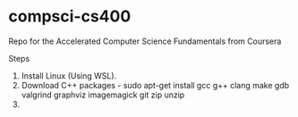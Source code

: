 # compsci-cs400
Repo for the Accelerated Computer Science Fundamentals from Coursera

Steps
1. Install Linux (Using WSL).
2. Download C++ packages - sudo apt-get install gcc g++ clang make gdb valgrind graphviz imagemagick git zip unzip
3.  
